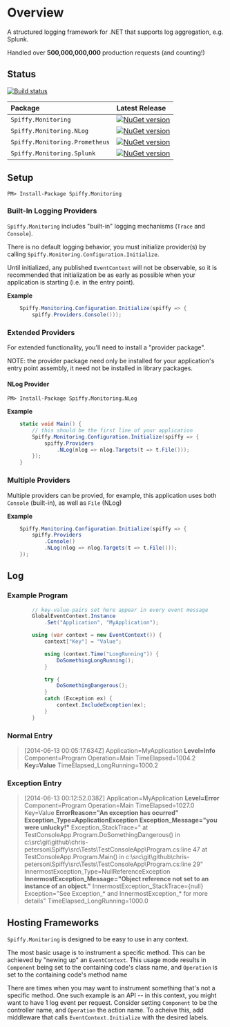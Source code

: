 # Overview

A structured logging framework for .NET that supports log aggregation, e.g. Splunk.

Handled over **500,000,000,000** production requests (and counting!)

## Status

[![Build status](https://gitlab.com/chris-peterson/spiffy/badges/master/pipeline.svg)](https://gitlab.com/chris-peterson/spiffy/-/pipelines)

Package | Latest Release |
:-------- | :------------ |
`Spiffy.Monitoring` | [![NuGet version](https://img.shields.io/nuget/dt/Spiffy.Monitoring.svg)](https://www.nuget.org/packages/spiffy.monitoring)
`Spiffy.Monitoring.NLog` | [![NuGet version](https://img.shields.io/nuget/dt/Spiffy.Monitoring.NLog.svg)](https://www.nuget.org/packages/spiffy.monitoring.nlog)
`Spiffy.Monitoring.Prometheus` | [![NuGet version](https://img.shields.io/nuget/dt/Spiffy.Monitoring.Prometheus.svg)](https://www.nuget.org/packages/spiffy.monitoring.prometheus)
`Spiffy.Monitoring.Splunk` | [![NuGet version](https://img.shields.io/nuget/dt/Spiffy.Monitoring.Splunk.svg)](https://www.nuget.org/packages/spiffy.monitoring.splunk)

## Setup

`PM> Install-Package Spiffy.Monitoring`

### Built-In Logging Providers

`Spiffy.Monitoring` includes "built-in" logging mechanisms (`Trace` and `Console`).

There is no default logging behavior, you must initialize provider(s) by calling `Spiffy.Monitoring.Configuration.Initialize`.

Until initialized, any published `EventContext` will not be observable, so it is recommended that initialization be as early as possible when your application is starting (i.e. in the entry point).

**Example**

```c#
    Spiffy.Monitoring.Configuration.Initialize(spiffy => {
        spiffy.Providers.Console()));
```

### Extended Providers

For extended functionality, you'll need to install a "provider package".

NOTE: the provider package need only be installed for your application's entry point assembly, it need not be installed in library packages.

#### NLog Provider

`PM> Install-Package Spiffy.Monitoring.NLog`

**Example**

```c#
    static void Main() {
        // this should be the first line of your application
        Spiffy.Monitoring.Configuration.Initialize(spiffy => {
            spiffy.Providers
                .NLog(nlog => nlog.Targets(t => t.File()));
        });
    }
```

### Multiple Providers

Multiple providers can be provied, for example, this application uses both `Console` (built-in), as well as `File` (NLog)

**Example**

```c#
    Spiffy.Monitoring.Configuration.Initialize(spiffy => {
        spiffy.Providers
            .Console()
            .NLog(nlog => nlog.Targets(t => t.File()));
    });
```

## Log

### Example Program

```c#
        // key-value-pairs set here appear in every event message
        GlobalEventContext.Instance
            .Set("Application", "MyApplication");

        using (var context = new EventContext()) {
            context["Key"] = "Value";

            using (context.Time("LongRunning")) {
                DoSomethingLongRunning();
            }

            try {
                DoSomethingDangerous();
            }
            catch (Exception ex) {
                context.IncludeException(ex);
            }
        }
```

### Normal Entry

> [2014-06-13 00:05:17.634Z] Application=MyApplication **Level=Info** Component=Program Operation=Main TimeElapsed=1004.2 **Key=Value** TimeElapsed_LongRunning=1000.2

### Exception Entry

> [2014-06-13 00:12:52.038Z] Application=MyApplication **Level=Error** Component=Program Operation=Main TimeElapsed=1027.0 Key=Value **ErrorReason="An exception has ocurred"** **Exception_Type=ApplicationException Exception_Message="you were unlucky!"** Exception_StackTrace="   at TestConsoleApp.Program.DoSomethingDangerous() in c:\src\git\github\chris-peterson\Spiffy\src\Tests\TestConsoleApp\Program.cs:line 47
   at TestConsoleApp.Program.Main() in c:\src\git\github\chris-peterson\Spiffy\src\Tests\TestConsoleApp\Program.cs:line 29" InnermostException_Type=NullReferenceException **InnermostException_Message="Object reference not set to an instance of an object."** InnermostException_StackTrace={null} Exception="See Exception_* and InnermostException_* for more details" TimeElapsed_LongRunning=1000.0

## Hosting Frameworks

`Spiffy.Monitoring` is designed to be easy to use in any context.

The most basic usage is to instrument a specific method.
This can be achieved by "newing up" an `EventContext`.
This usage mode results in `Component` being set to the containing code's
class name, and `Operation` is set to the containing code's method name

There are times when you may want to instrument something that's not
a specific method.  One such example is an API -- in this context,
you might want to have 1 log event per request.  Consider setting
`Component` to be the controller name, and `Operation`
the action name.  To acheive this, add middleware that calls
`EventContext.Initialize` with the desired labels.
